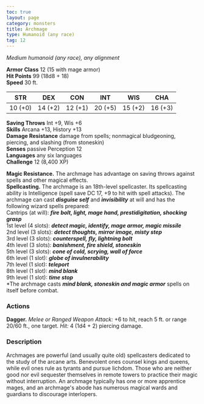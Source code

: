 ```yaml
---
toc: true
layout: page
category: monsters
title: Archmage
type: Humanoid (any race)
tag: 12
---
```

_Medium humanoid (any race), any alignment_

**Armor Class** 12 (15 with mage armor)    
**Hit Points** 99 (18d8 + 18)    
**Speed** 30 ft. 

| STR     | DEX     | CON     | INT     | WIS     | CHA     |
|---------|---------|---------|---------|---------|---------|
| 10 (+0) | 14 (+2) | 12 (+1) | 20 (+5) | 15 (+2) | 16 (+3) |   

**Saving Throws** Int +9, Wis +6    
**Skills** Arcana +13, History +13    
**Damage Resistance** damage from spells; nonmagical bludgeoning, piercing, and slashing (from stoneskin)    
**Senses** passive Perception 12    
**Languages** any six languages    
**Challenge** 12 (8,400 XP)  

**Magic Resistance.** The archmage has advantage on saving throws against spells and other magical effects.    
**Spellcasting.** The archmage is an 18th-level spellcaster. Its spellcasting ability is Intelligence (spell save DC 17, +9 to hit with spell attacks). The archmage can cast **_disguise self_** and **_invisibility_** at will and has the following wizard spells prepared:    
Cantrips (at will): **_fire bolt, light, mage hand, prestidigitation, shocking grasp_**    
1st level (4 slots): **_detect magic, identify, mage armor, magic missile_**    
2nd level (3 slots): **_detect thoughts, mirror image, misty step_**    
3rd level (3 slots): **_counterspell, fly, lightning bolt_**    
4th level (3 slots): **_banishment, fire shield, stoneskin_**    
5th level (3 slots): **_cone of cold, scrying, wall of force_**    
6th level (1 slot): **_globe of invulnerability_**    
7th level (1 slot): **_teleport_**    
8th level (1 slot): **_mind blank_**    
9th level (1 slot): **_time stop_**    
*The archmage casts **_mind blank, stoneskin and magic armor_** spells on itself before combat. 

### Actions 
**Dagger.** _Melee or _Ranged Weapon Attack:__ +6 to hit, reach 5 ft. or range 20/60 ft., one target. _Hit:_ 4 (1d4 + 2) piercing damage. 

### Description
Archmages are powerful (and usually quite old) spellcasters dedicated to the study of the arcane arts. Benevolent ones counsel kings and queens, while evil ones rule as tyrants and pursue lichdom. Those who are neither good nor evil sequester themselves in remote towers to practice their magic without interruption. An archmage typically has one or more apprentice mages, and an archmage's abode has numerous magical wards and guardians to discourage interlopers. 
